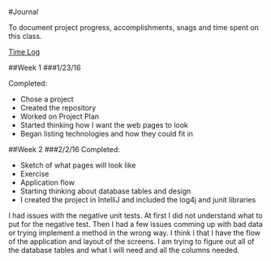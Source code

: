 #Journal

To document project progress, accomplishments, snags and time spent on this class.

[Time Log](TimeLog.md)

##Week 1
###1/23/16

Completed:
* Chose a project 
* Created the repository
* Worked on Project Plan
* Started thinking how I want the web pages to look 
* Began listing technologies and how they could fit in


##Week 2
###2/2/16
Completed:
* Sketch of what pages will look like
* Exercise
* Application flow
* Starting thinking about database tables and design
* I created the project in IntelliJ and included the log4j and junit libraries

I had issues with the negative unit tests.  At first I did not understand what to put for the negative test.  Then I had a few issues comming up with bad data or trying implement a method in the wrong way.  I think I that I have the flow of the application and layout of the screens.  I am trying to figure out all of the database tables and what I will need and all the columns needed.